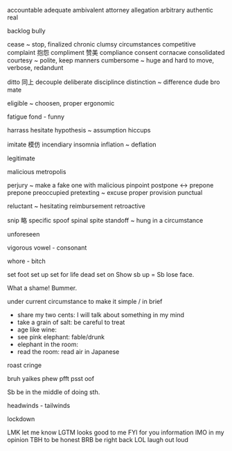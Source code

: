 

accountable
adequate
ambivalent
attorney
allegation
arbitrary
authentic real

backlog
bully


cease ~ stop, finalized
chronic
clumsy
circumstances
competitive
complaint 抱怨  compliment 赞美
compliance
consent     согласие
consolidated
courtesy ~ polite, keep manners
cumbersome ~ huge and hard to move, verbose, redandunt

ditto    同上
decouple
deliberate
disciplince
distinction ~ difference
dude bro mate

eligible ~ choosen, proper
ergonomic

fatigue
fond - funny

harrass
hesitate
hypothesis ~ assumption
hiccups

imitate  模仿
incendiary
insomnia
inflation ~ deflation


legitimate

malicious
metropolis


perjury ~ make a fake one with malicious
pinpoint
postpone <-> prepone
prepone
preoccupied
pretexting ~ excuse
proper
provision
punctual

reluctant ~ hesitating
reimbursement
retroactive

snip  略
specific
spoof
spinal
spite
standoff ~ hung in a circumstance

unforeseen

vigorous
vowel - consonant

whore - bitch


set foot
set up
set for life
dead set on
Show sb up = Sb lose face.

What a shame!
Bummer.

under current circumstance
to make it simple / in brief

* share my two cents: I will talk about something in my mind
* take a grain of salt: be careful to treat
* age like wine:
* see pink elephant: fable/drunk
* elephant in the room:
* read the room: read air in Japanese

roast
cringe

bruh yaikes
phew
pfft psst
oof


Sb be in the middle of doing sth.

headwinds - tailwinds

lockdown


LMK   let me know
LGTM  looks good to me
FYI   for you information
IMO   in my opinion
TBH   to be honest
BRB   be right back
LOL   laugh out loud
